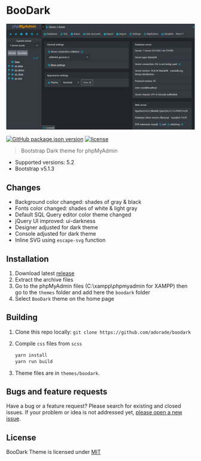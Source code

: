 # BooDark

![Screenshot](themes/boodark/screen.png)

[![GitHub package.json version](https://img.shields.io/github/package-json/v/adorade/boodark.svg?label=&color=green&logo=github)](https://github.com/adorade/boodark/blob/main/package.json)
[![license](https://img.shields.io/github/license/adorade/boodark.svg?label=)](https://mit-license.org)

> Bootstrap Dark theme for phpMyAdmin

- Supported versions: 5.2
- Bootstrap v5.1.3

## Changes

- Background color changed: shades of gray & black
- Fonts color changed: shades of white & light gray
- Default SQL Query editor color theme changed
- jQuery UI improved: ui-darkness
- Designer adjusted for dark theme
- Console adjusted for dark theme
- Inline SVG using `escape-svg` function

## Installation

1. Download latest [release](https://github.com/adorade/boodark/releases/download/v1.0.0/boodark-v1.0.0.zip)
2. Extract the archive files
3. Go to the phpMyAdmin files (C:\xampp\phpmyadmin for XAMPP) then go to the `themes` folder and add here the `boodark` folder
4. Select `BooDark` theme on the home page

## Building

1. Clone this repo locally: `git clone https://github.com/adorade/boodark`
2. Compile `css` files from `scss`

    ```sh
    yarn install
    yarn run build
    ```

3. Theme files are in `themes/boodark`.

## Bugs and feature requests

Have a bug or a feature request? Please search for existing and closed issues. If your problem or idea is not addressed yet, [please open a new issue](https://github.com/adorade/boodark/issues/new).

## License

BooDark Theme is licensed under [MIT](LICENSE)
